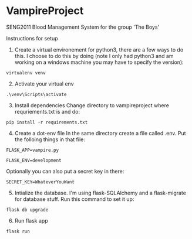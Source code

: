 # VampireProject

SENG2011 Blood Management System for the group 'The Boys'


Instructions for setup

1. Create a virtual environement for python3, there are a few ways to do this. I choose to do this by doing (note I only had python3 and am working on a windows machine you may have to specify the version):

```virtualenv venv```

2. Activate your virtual env

```.\venv\Scripts\activate```

3. Install dependencies
Change directory to vampireproject where requriements.txt is and do:

```pip install -r requirements.txt```

4. Create a dot-env file
In the same directory create a file called .env.
Put the folloing things in that file:

```FLASK_APP=vampire.py```

```FLASK_ENV=development```

Optionally you can also put a secret key in there:
    
```SECRET_KEY=WhateverYouWant```

5. Intialize the database. I'm using flask-SQLAlchemy and a flask-migrate for database stuff. Run this command to set it up:


```flask db upgrade```

6. Run flask app

```flask run```
